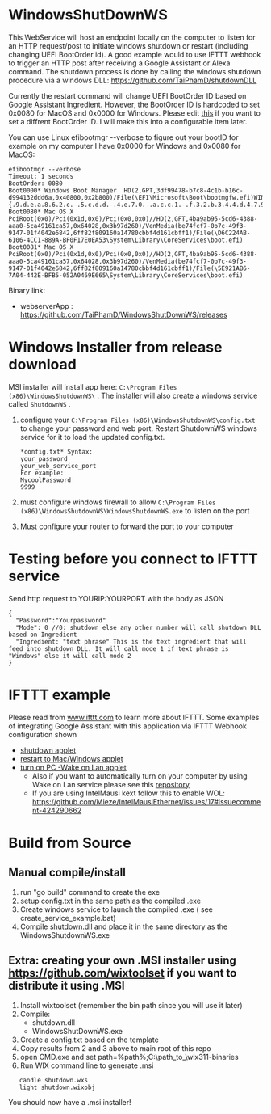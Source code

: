 # WindowsShutDownWS
This WebService will host an endpoint locally on the computer to listen for an HTTP request/post to initiate windows shutdown or restart (including changing UEFI BootOrder id). A good example would to use IFTTT webhook to trigger an HTTP post after receiving a Google Assistant or Alexa command. The shutdown process is done by calling the windows shutdown procedure via a windows DLL:
https://github.com/TaiPhamD/shutdownDLL 

Currently the restart command will change UEFI BootOrder ID based on Google Assistant Ingredient. However, the BootOrder ID is hardcoded to set 0x0080 for MacOS and 0x0000 for Windows. Please edit [this](https://github.com/TaiPhamD/shutdownDLL/blob/3e484fe36e3a3006a17bd99db79ff02f418547c7/shutdownDLL.cpp#L47) if you want to set a diffrent BootOrder ID. I will make this into a configurable item later. 

You can use Linux efibootmgr --verbose to figure out your bootID for example on my computer I have 0x0000 for Windows and 0x0080 for MacOS:

```
efibootmgr --verbose
Timeout: 1 seconds
BootOrder: 0080
Boot0000* Windows Boot Manager	HD(2,GPT,3df99478-b7c8-4c1b-b16c-d994132ddd6a,0x40800,0x2b800)/File(\EFI\Microsoft\Boot\bootmgfw.efi)WINDOWS.........x...B.C.D.O.B.J.E.C.T.=.{.9.d.e.a.8.6.2.c.-.5.c.d.d.-.4.e.7.0.-.a.c.c.1.-.f.3.2.b.3.4.4.d.4.7.9.5.}...o................
Boot0080* Mac OS X	PciRoot(0x0)/Pci(0x1d,0x0)/Pci(0x0,0x0)//HD(2,GPT,4ba9ab95-5cd6-4388-aaa0-5ca49161ca57,0x64028,0x3b97d260)/VenMedia(be74fcf7-0b7c-49f3-9147-01f4042e6842,6ff82f809160a14780cbbf4d161cbff1)/File(\D6C224AB-6106-4CC1-889A-BF0F17E0EA53\System\Library\CoreServices\boot.efi)
Boot0081* Mac OS X	PciRoot(0x0)/Pci(0x1d,0x0)/Pci(0x0,0x0)//HD(2,GPT,4ba9ab95-5cd6-4388-aaa0-5ca49161ca57,0x64028,0x3b97d260)/VenMedia(be74fcf7-0b7c-49f3-9147-01f4042e6842,6ff82f809160a14780cbbf4d161cbff1)/File(\5E921AB6-7A04-442E-BFB5-052A0469E665\System\Library\CoreServices\boot.efi)
```

Binary link: 
- webserverApp : https://github.com/TaiPhamD/WindowsShutDownWS/releases

# Windows Installer from release download
MSI installer will install app here:
```C:\Program Files (x86)\WindowsShutdownWS\``` . The installer will also create a windows service called
```ShutdownWS``` .


1. configure your ```C:\Program Files (x86)\WindowsShutdownWS\config.txt``` to change your password and web port.  Restart ShutdownWS windows service for it to load the updated config.txt.
        

       *config.txt* Syntax:
       your_password
       your_web_service_port
       For example:
       MycoolPassword
       9999



1. must configure windows firewall to allow ```C:\Program Files (x86)\WindowsShutdownWS\WindowsShutdownWS.exe``` to listen on the port

1. Must configure your router to forward the port to your computer


# Testing before you connect to IFTTT service

Send http request to YOURIP:YOURPORT with the body as JSON

```
{
  "Password":"Yourpassword"
  "Mode": 0 //0: shutdown else any other number will call shutdown DLL based on Ingredient
  "Ingredient: "text phrase" This is the text ingredient that will feed into shutdown DLL. It will call mode 1 if text phrase is "Windows" else it will call mode 2
}
```

# IFTTT example

Please read from www.ifttt.com to learn more about IFTTT.  Some examples of integrating Google Assistant with this application via IFTTT Webhook configuration shown

 - [shutdown applet](https://github.com/TaiPhamD/WindowsShutDownWS/blob/master/IFTTT_EXAMPLE_SHUTDOWN.jpg)
 - [restart to Mac/Windows applet](https://github.com/TaiPhamD/WindowsShutDownWS/blob/master/IFTTT_EXAMPLE_RESTART.jpg)
 - [turn on PC -Wake on Lan applet](https://github.com/TaiPhamD/WindowsShutDownWS/blob/master/IFTTT_EXAMPLE_TURN_ON.jpg)
    - Also if you want to automatically turn on your computer by using Wake on Lan service please see this [repository](https://github.com/TaiPhamD/WOLWebService)
    - If you are using IntelMausi kext follow this to enable WOL: https://github.com/Mieze/IntelMausiEthernet/issues/17#issuecomment-424290662

# Build from Source 

## Manual compile/install

1. run "go build" command to create the exe
1. setup config.txt in the same path as the compiled .exe
1. Create windows service to launch the compiled .exe ( see create_service_example.bat)
1. Compile [shutdown.dll](https://github.com/TaiPhamD/shutdownDLL) and place it in the same directory as the WindowsShutdownWS.exe

## Extra: creating your own .MSI installer using https://github.com/wixtoolset if you want to distribute it using .MSI

1. Install wixtoolset (remember the bin path since you will use it later)
1. Compile:
   - shutdown.dll
   - WindowsShutDownWS.exe
1. Create a config.txt based on the template
1. Copy results from 2 and 3 above to main root of this repo
1. open CMD.exe and set path=%path%;C:\path_to_\wix311-binaries
1. Run WIX command line to generate .msi

```
   candle shutdown.wxs
   light shutdown.wixobj
```
 You should now have a .msi installer!

